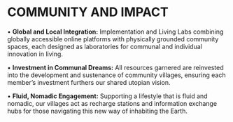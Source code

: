 # COMMUNITY AND IMPACT

•	**Global and Local Integration:** Implementation and Living Labs combining globally accessible online platforms with physically grounded community spaces, each designed as laboratories for communal and individual innovation in living.

•	**Investment in Communal Dreams:** All resources garnered are reinvested into the development and sustenance of community villages, ensuring each member’s investment furthers our shared utopian vision.

•	**Fluid, Nomadic Engagement:** Supporting a lifestyle that is fluid and nomadic, our villages act as recharge stations and information exchange hubs for those navigating this new way of inhabiting the Earth.